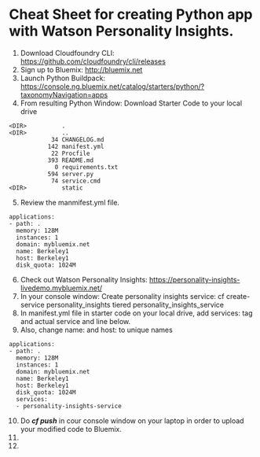 # Cheat Sheet for creating Python app with Watson Personality Insights.

1. Download Cloudfoundry CLI: https://github.com/cloudfoundry/cli/releases 
2. Sign up to Bluemix: http://bluemix.net
3. Launch Python Buildpack: https://console.ng.bluemix.net/catalog/starters/python/?taxonomyNavigation=apps
4. From resulting Python Window: Download Starter Code to your local drive

~~~~
<DIR>          .
<DIR>          ..
            34 CHANGELOG.md
           142 manifest.yml
            22 Procfile
           393 README.md
             0 requirements.txt
           594 server.py
            74 service.cmd
<DIR>          static
~~~~

5. Review the manmifest.yml file.
~~~~
applications:
- path: .
  memory: 128M
  instances: 1
  domain: mybluemix.net
  name: Berkeley1
  host: Berkeley1
  disk_quota: 1024M
~~~~
6. Check out Watson Personality Insights: https://personality-insights-livedemo.mybluemix.net/
7. In your console window: Create personality insights service: cf create-service personality_insights tiered personality_insights_service
8. In manifest.yml file in starter code on your local drive, add services: tag and actual service and line below.
9. Also, change name: and host: to unique names 
~~~~
applications:
- path: .
  memory: 128M
  instances: 1
  domain: mybluemix.net
  name: Berkeley1
  host: Berkeley1
  disk_quota: 1024M
  services:
  - personality-insights-service
~~~~
10. Do ***cf push*** in cour console window on your laptop in order to upload your modified code to Bluemix.
11.
12.
